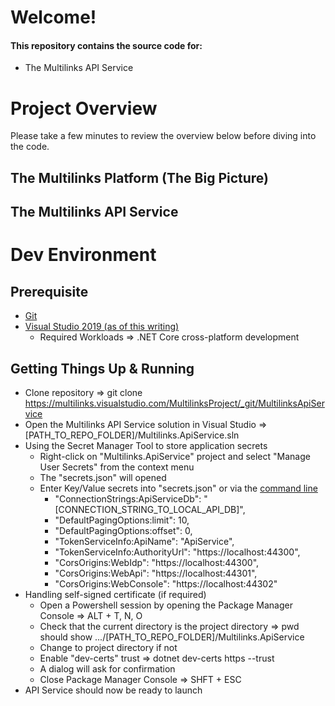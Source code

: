 # Welcome\!

#### This repository contains the source code for:

   * The Multilinks API Service

# Project Overview

Please take a few minutes to review the overview below before diving into the code.

## The Multilinks Platform (The Big Picture)

## The Multilinks API Service

# Dev Environment

## Prerequisite

   * [Git](https://git-scm.com/)
   * [Visual Studio 2019 (as of this writing)](https://visualstudio.microsoft.com/vs/)
      + Required Workloads => .NET Core cross-platform development

## Getting Things Up & Running

   * Clone repository => git clone https://multilinks.visualstudio.com/MultilinksProject/_git/MultilinksApiService
   * Open the Multilinks API Service solution in Visual Studio => [PATH_TO_REPO_FOLDER]/Multilinks.ApiService.sln
   * Using the Secret Manager Tool to store application secrets
      + Right-click on "Multilinks.ApiService" project and select "Manage User Secrets" from the context menu
      + The "secrets.json" will opened
      + Enter Key/Value secrets into "secrets.json" or via the [command line](https://docs.microsoft.com/en-us/aspnet/core/security/app-secrets?view=aspnetcore-2.2&tabs=windows#set-a-secret)
         - "ConnectionStrings:ApiServiceDb": "[CONNECTION_STRING_TO_LOCAL_API_DB]",
         - "DefaultPagingOptions:limit": 10,
         - "DefaultPagingOptions:offset": 0,
         - "TokenServiceInfo:ApiName": "ApiService",
         - "TokenServiceInfo:AuthorityUrl": "https://localhost:44300",
         - "CorsOrigins:WebIdp": "https://localhost:44300",
         - "CorsOrigins:WebApi": "https://localhost:44301",
         - "CorsOrigins:WebConsole": "https://localhost:44302"
   * Handling self-signed certificate (if required)
      + Open a Powershell session by opening the Package Manager Console => ALT + T, N, O
      + Check that the current directory is the project directory => pwd should show .../[PATH_TO_REPO_FOLDER]/Multilinks.ApiService
      + Change to project directory if not
      + Enable "dev-certs" trust => dotnet dev-certs https --trust
      + A dialog will ask for confirmation
      + Close Package Manager Console => SHFT + ESC
   * API Service should now be ready to launch

